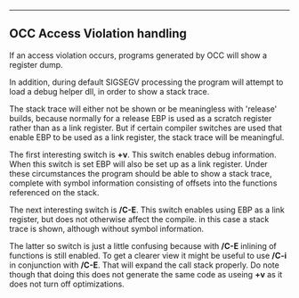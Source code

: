 ****


## OCC Access Violation handling

 
If an access violation occurs, programs generated by OCC will show a register dump.

In addition, during default SIGSEGV processing the program will attempt to load a debug helper dll, in order to show a stack trace.

The stack trace will either not be shown or be meaningless with 'release' builds, because normally for a release EBP is used as a scratch register rather than as a link register.   But if certain compiler switches are used that enable EBP to be used as a link register, the stack trace will be meaningful.

The first interesting switch is **+v**.   This switch enables debug information.   When this switch is set EBP will also be set up as a link register.   Under these circumstances the program should be able to show a stack trace, complete with symbol information consisting of offsets into the functions referenced on the stack.

The next interesting switch is **/C-E**.   This switch enables using EBP as a link register, but does not otherwise affect the compile.   in this case a stack trace is shown, although without symbol information.

The latter so switch is just a little confusing because with **/C-E** inlining of functions is still enabled.   To get a clearer view it might be useful to use **/C-i** in conjunction with **/C-E**.   That will expand the call stack properly.  Do note though that doing this does not generate the same code as useing **+v** as it does not turn off optimizations.